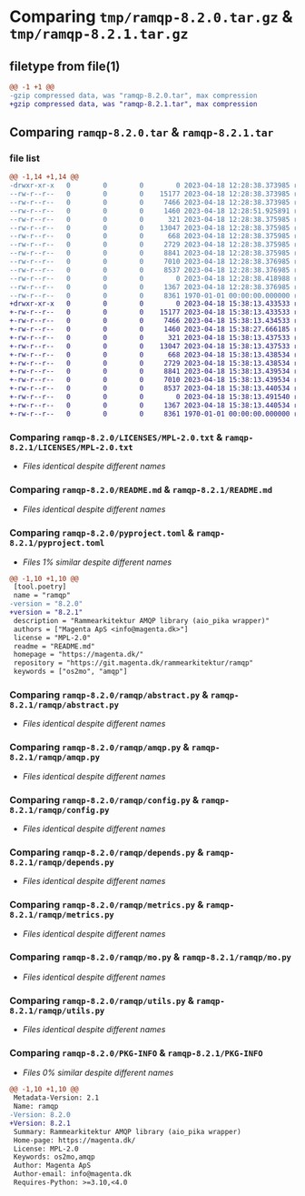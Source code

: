 # Comparing `tmp/ramqp-8.2.0.tar.gz` & `tmp/ramqp-8.2.1.tar.gz`

## filetype from file(1)

```diff
@@ -1 +1 @@
-gzip compressed data, was "ramqp-8.2.0.tar", max compression
+gzip compressed data, was "ramqp-8.2.1.tar", max compression
```

## Comparing `ramqp-8.2.0.tar` & `ramqp-8.2.1.tar`

### file list

```diff
@@ -1,14 +1,14 @@
-drwxr-xr-x   0        0        0        0 2023-04-18 12:28:38.373985 ramqp-8.2.0/LICENSES/
--rw-r--r--   0        0        0    15177 2023-04-18 12:28:38.373985 ramqp-8.2.0/LICENSES/MPL-2.0.txt
--rw-r--r--   0        0        0     7466 2023-04-18 12:28:38.373985 ramqp-8.2.0/README.md
--rw-r--r--   0        0        0     1460 2023-04-18 12:28:51.925891 ramqp-8.2.0/pyproject.toml
--rw-r--r--   0        0        0      321 2023-04-18 12:28:38.375985 ramqp-8.2.0/ramqp/__init__.py
--rw-r--r--   0        0        0    13047 2023-04-18 12:28:38.375985 ramqp-8.2.0/ramqp/abstract.py
--rw-r--r--   0        0        0      668 2023-04-18 12:28:38.375985 ramqp-8.2.0/ramqp/amqp.py
--rw-r--r--   0        0        0     2729 2023-04-18 12:28:38.375985 ramqp-8.2.0/ramqp/config.py
--rw-r--r--   0        0        0     8841 2023-04-18 12:28:38.375985 ramqp-8.2.0/ramqp/depends.py
--rw-r--r--   0        0        0     7010 2023-04-18 12:28:38.376985 ramqp-8.2.0/ramqp/metrics.py
--rw-r--r--   0        0        0     8537 2023-04-18 12:28:38.376985 ramqp-8.2.0/ramqp/mo.py
--rw-r--r--   0        0        0        0 2023-04-18 12:28:38.418988 ramqp-8.2.0/ramqp/py.typed
--rw-r--r--   0        0        0     1367 2023-04-18 12:28:38.376985 ramqp-8.2.0/ramqp/utils.py
--rw-r--r--   0        0        0     8361 1970-01-01 00:00:00.000000 ramqp-8.2.0/PKG-INFO
+drwxr-xr-x   0        0        0        0 2023-04-18 15:38:13.433533 ramqp-8.2.1/LICENSES/
+-rw-r--r--   0        0        0    15177 2023-04-18 15:38:13.433533 ramqp-8.2.1/LICENSES/MPL-2.0.txt
+-rw-r--r--   0        0        0     7466 2023-04-18 15:38:13.434533 ramqp-8.2.1/README.md
+-rw-r--r--   0        0        0     1460 2023-04-18 15:38:27.666185 ramqp-8.2.1/pyproject.toml
+-rw-r--r--   0        0        0      321 2023-04-18 15:38:13.437533 ramqp-8.2.1/ramqp/__init__.py
+-rw-r--r--   0        0        0    13047 2023-04-18 15:38:13.437533 ramqp-8.2.1/ramqp/abstract.py
+-rw-r--r--   0        0        0      668 2023-04-18 15:38:13.438534 ramqp-8.2.1/ramqp/amqp.py
+-rw-r--r--   0        0        0     2729 2023-04-18 15:38:13.438534 ramqp-8.2.1/ramqp/config.py
+-rw-r--r--   0        0        0     8841 2023-04-18 15:38:13.439534 ramqp-8.2.1/ramqp/depends.py
+-rw-r--r--   0        0        0     7010 2023-04-18 15:38:13.439534 ramqp-8.2.1/ramqp/metrics.py
+-rw-r--r--   0        0        0     8537 2023-04-18 15:38:13.440534 ramqp-8.2.1/ramqp/mo.py
+-rw-r--r--   0        0        0        0 2023-04-18 15:38:13.491540 ramqp-8.2.1/ramqp/py.typed
+-rw-r--r--   0        0        0     1367 2023-04-18 15:38:13.440534 ramqp-8.2.1/ramqp/utils.py
+-rw-r--r--   0        0        0     8361 1970-01-01 00:00:00.000000 ramqp-8.2.1/PKG-INFO
```

### Comparing `ramqp-8.2.0/LICENSES/MPL-2.0.txt` & `ramqp-8.2.1/LICENSES/MPL-2.0.txt`

 * *Files identical despite different names*

### Comparing `ramqp-8.2.0/README.md` & `ramqp-8.2.1/README.md`

 * *Files identical despite different names*

### Comparing `ramqp-8.2.0/pyproject.toml` & `ramqp-8.2.1/pyproject.toml`

 * *Files 1% similar despite different names*

```diff
@@ -1,10 +1,10 @@
 [tool.poetry]
 name = "ramqp"
-version = "8.2.0"
+version = "8.2.1"
 description = "Rammearkitektur AMQP library (aio_pika wrapper)"
 authors = ["Magenta ApS <info@magenta.dk>"]
 license = "MPL-2.0"
 readme = "README.md"
 homepage = "https://magenta.dk/"
 repository = "https://git.magenta.dk/rammearkitektur/ramqp"
 keywords = ["os2mo", "amqp"]
```

### Comparing `ramqp-8.2.0/ramqp/abstract.py` & `ramqp-8.2.1/ramqp/abstract.py`

 * *Files identical despite different names*

### Comparing `ramqp-8.2.0/ramqp/amqp.py` & `ramqp-8.2.1/ramqp/amqp.py`

 * *Files identical despite different names*

### Comparing `ramqp-8.2.0/ramqp/config.py` & `ramqp-8.2.1/ramqp/config.py`

 * *Files identical despite different names*

### Comparing `ramqp-8.2.0/ramqp/depends.py` & `ramqp-8.2.1/ramqp/depends.py`

 * *Files identical despite different names*

### Comparing `ramqp-8.2.0/ramqp/metrics.py` & `ramqp-8.2.1/ramqp/metrics.py`

 * *Files identical despite different names*

### Comparing `ramqp-8.2.0/ramqp/mo.py` & `ramqp-8.2.1/ramqp/mo.py`

 * *Files identical despite different names*

### Comparing `ramqp-8.2.0/ramqp/utils.py` & `ramqp-8.2.1/ramqp/utils.py`

 * *Files identical despite different names*

### Comparing `ramqp-8.2.0/PKG-INFO` & `ramqp-8.2.1/PKG-INFO`

 * *Files 0% similar despite different names*

```diff
@@ -1,10 +1,10 @@
 Metadata-Version: 2.1
 Name: ramqp
-Version: 8.2.0
+Version: 8.2.1
 Summary: Rammearkitektur AMQP library (aio_pika wrapper)
 Home-page: https://magenta.dk/
 License: MPL-2.0
 Keywords: os2mo,amqp
 Author: Magenta ApS
 Author-email: info@magenta.dk
 Requires-Python: >=3.10,<4.0
```

